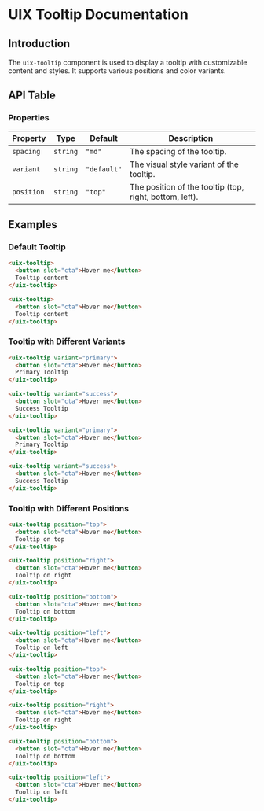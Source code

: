 # UIX Tooltip Documentation

## Introduction
The `uix-tooltip` component is used to display a tooltip with customizable content and styles. It supports various positions and color variants.

## API Table

### Properties

| Property   | Type     | Default   | Description                                      |
|------------|----------|-----------|--------------------------------------------------|
| `spacing`  | `string` | `"md"`    | The spacing of the tooltip.                      |
| `variant`  | `string` | `"default"` | The visual style variant of the tooltip.         |
| `position` | `string` | `"top"`   | The position of the tooltip (top, right, bottom, left). |

## Examples

### Default Tooltip
```html
<uix-tooltip>
  <button slot="cta">Hover me</button>
  Tooltip content
</uix-tooltip>
```
```html
<uix-tooltip>
  <button slot="cta">Hover me</button>
  Tooltip content
</uix-tooltip>
```

### Tooltip with Different Variants
```html
<uix-tooltip variant="primary">
  <button slot="cta">Hover me</button>
  Primary Tooltip
</uix-tooltip>

<uix-tooltip variant="success">
  <button slot="cta">Hover me</button>
  Success Tooltip
</uix-tooltip>
```
```html
<uix-tooltip variant="primary">
  <button slot="cta">Hover me</button>
  Primary Tooltip
</uix-tooltip>

<uix-tooltip variant="success">
  <button slot="cta">Hover me</button>
  Success Tooltip
</uix-tooltip>
```

### Tooltip with Different Positions
```html
<uix-tooltip position="top">
  <button slot="cta">Hover me</button>
  Tooltip on top
</uix-tooltip>

<uix-tooltip position="right">
  <button slot="cta">Hover me</button>
  Tooltip on right
</uix-tooltip>

<uix-tooltip position="bottom">
  <button slot="cta">Hover me</button>
  Tooltip on bottom
</uix-tooltip>

<uix-tooltip position="left">
  <button slot="cta">Hover me</button>
  Tooltip on left
</uix-tooltip>
```
```html
<uix-tooltip position="top">
  <button slot="cta">Hover me</button>
  Tooltip on top
</uix-tooltip>

<uix-tooltip position="right">
  <button slot="cta">Hover me</button>
  Tooltip on right
</uix-tooltip>

<uix-tooltip position="bottom">
  <button slot="cta">Hover me</button>
  Tooltip on bottom
</uix-tooltip>

<uix-tooltip position="left">
  <button slot="cta">Hover me</button>
  Tooltip on left
</uix-tooltip>
```